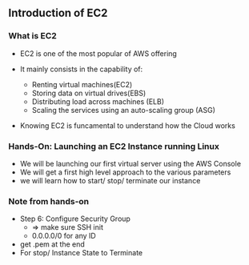 ## Introduction of EC2

### What is EC2
- EC2 is one of the most popular of AWS offering
- It mainly consists in the capability of:
  - Renting virtual machines(EC2)
  - Storing data on virtual drives(EBS)
  - Distributing load across machines (ELB)
  - Scaling the services using an auto-scaling group (ASG)

- Knowing EC2 is funcamental to understand how the Cloud works

### Hands-On: Launching an EC2 Instance running Linux
- We will be launching our first virtual server using the AWS Console
- We will get a first high level approach to the various parameters
- we will learn how to start/ stop/ terminate our instance

### Note from hands-on
- Step 6: Configure Security Group
  - => make sure SSH init
  - 0.0.0.0/0 for any ID
- get .pem at the end
- For stop/ Instance State to Terminate